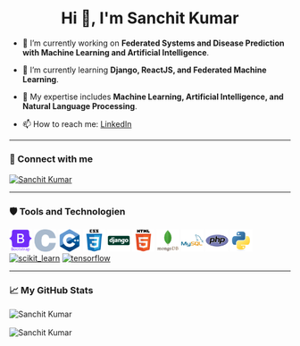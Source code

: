 <h1 align="center">Hi 👋, I'm Sanchit Kumar</h1>

- 🔭 I’m currently working on **Federated Systems and Disease Prediction with Machine Learning and Artificial Intelligence**.

- 🌱 I’m currently learning **Django, ReactJS, and Federated Machine Learning**.

- 🏹 My expertise includes **Machine Learning, Artificial Intelligence, and Natural Language Processing**.

- 📫 How to reach me: [LinkedIn](https://www.linkedin.com/in/sanchit-kumar-0952a616a/)

---

<h3 align="left">🤝 Connect with me</h3>

<p align="left">
  <a href="https://linkedin.com/in/sanchit-kumar-0952a616a" target="_blank"><img align="center" src="https://cdn.jsdelivr.net/npm/simple-icons@3.0.1/icons/linkedin.svg" alt="Sanchit Kumar" height="30" width="40" /></a>
</p>

---

<h3 align="left">🛡 Tools and Technologien</h3>

<p align="left">
  <a href="https://getbootstrap.com" target="_blank"><img src="https://raw.githubusercontent.com/devicons/devicon/master/icons/bootstrap/bootstrap-plain-wordmark.svg" alt="bootstrap" width="40" height="40"/></a> 
  <a href="https://www.cprogramming.com/" target="_blank"><img src="https://raw.githubusercontent.com/devicons/devicon/master/icons/c/c-original.svg" alt="c" width="40" height="40"/></a> 
  <a href="https://www.w3schools.com/cpp/" target="_blank"><img src="https://raw.githubusercontent.com/devicons/devicon/master/icons/cplusplus/cplusplus-original.svg" alt="cplusplus" width="40" height="40"/></a> 
  <a href="https://www.w3schools.com/css/" target="_blank"><img src="https://raw.githubusercontent.com/devicons/devicon/master/icons/css3/css3-original-wordmark.svg" alt="css3" width="40" height="40"/></a> 
  <a href="https://www.djangoproject.com/" target="_blank"><img src="https://raw.githubusercontent.com/devicons/devicon/master/icons/django/django-original.svg" alt="django" width="40" height="40"/></a> 
  <a href="https://www.w3.org/html/" target="_blank"><img src="https://raw.githubusercontent.com/devicons/devicon/master/icons/html5/html5-original-wordmark.svg" alt="html5" width="40" height="40"/></a> 
  <a href="https://www.mongodb.com/" target="_blank"><img src="https://raw.githubusercontent.com/devicons/devicon/master/icons/mongodb/mongodb-original-wordmark.svg" alt="mongodb" width="40" height="40"/></a> 
  <a href="https://www.mysql.com/" target="_blank"><img src="https://raw.githubusercontent.com/devicons/devicon/master/icons/mysql/mysql-original-wordmark.svg" alt="mysql" width="40" height="40"/></a> 
  <a href="https://www.php.net" target="_blank"><img src="https://raw.githubusercontent.com/devicons/devicon/master/icons/php/php-original.svg" alt="php" width="40" height="40"/></a> 
  <a href="https://www.python.org/" target="_blank"><img src="https://raw.githubusercontent.com/devicons/devicon/master/icons/python/python-original.svg" alt="python" width="40" height="40"/></a> 
  <a href="https://scikit-learn.org/" target="_blank"><img src="https://upload.wikimedia.org/wikipedia/commons/0/05/Scikit_learn_logo_small.svg" alt="scikit_learn" width="40" height="40"/></a> 
  <a href="https://www.tensorflow.org/" target="_blank"><img src="https://www.vectorlogo.zone/logos/tensorflow/tensorflow-icon.svg" alt="tensorflow" width="40" height="40"/></a> 
</p>

---

<h3 align="left">📈 My GitHub Stats</h3>

<p><img align="center" src="https://github-readme-stats.vercel.app/api/top-langs?username=sanchit-22&show_icons=false&locale=en&layout=compact" alt="Sanchit Kumar" /></p>

<p><img align="center" src="https://github-readme-streak-stats.herokuapp.com/?user=sanchit-22&" alt="Sanchit Kumar" /></p>
